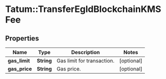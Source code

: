 # Tatum::TransferEgldBlockchainKMSFee

## Properties
Name | Type | Description | Notes
------------ | ------------- | ------------- | -------------
**gas_limit** | **String** | Gas limit for transaction. | [optional] 
**gas_price** | **String** | Gas price. | [optional] 

